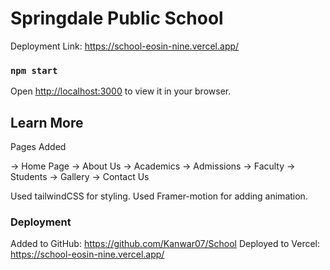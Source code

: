 # Springdale Public School

Deployment Link: https://school-eosin-nine.vercel.app/

### `npm start`

Open [http://localhost:3000](http://localhost:3000) to view it in your browser.

## Learn More

Pages Added

-> Home Page
-> About Us
-> Academics
-> Admissions
-> Faculty
-> Students
-> Gallery
-> Contact Us


Used tailwindCSS for styling.
Used Framer-motion for adding animation.

### Deployment

Added to GitHub: https://github.com/Kanwar07/School
Deployed to Vercel: https://school-eosin-nine.vercel.app/

